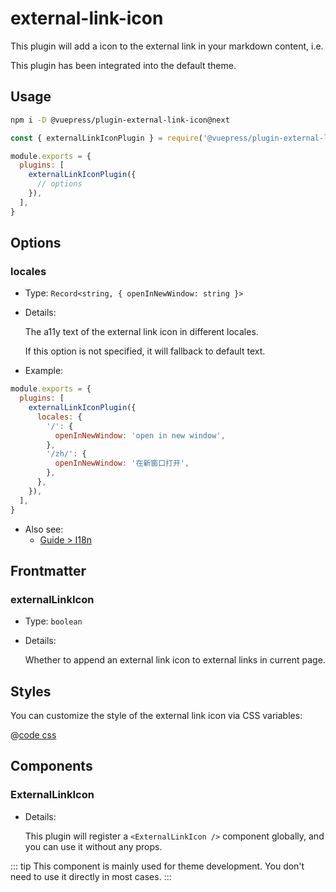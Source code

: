 # external-link-icon

<NpmBadge package="@vuepress/plugin-external-link-icon" />

This plugin will add a icon to the external link in your markdown content, i.e. <ExternalLinkIcon />

This plugin has been integrated into the default theme.

## Usage

```bash
npm i -D @vuepress/plugin-external-link-icon@next
```

```js
const { externalLinkIconPlugin } = require('@vuepress/plugin-external-link-icon')

module.exports = {
  plugins: [
    externalLinkIconPlugin({
      // options
    }),
  ],
}
```

## Options

### locales

- Type: `Record<string, { openInNewWindow: string }>`

- Details:

  The a11y text of the external link icon in different locales.

  If this option is not specified, it will fallback to default text.

- Example:

```js
module.exports = {
  plugins: [
    externalLinkIconPlugin({
      locales: {
        '/': {
          openInNewWindow: 'open in new window',
        },
        '/zh/': {
          openInNewWindow: '在新窗口打开',
        },
      },
    }),
  ],
}
```

- Also see:
  - [Guide > I18n](../../guide/i18n.md)

## Frontmatter

### externalLinkIcon

- Type: `boolean`

- Details:

  Whether to append an external link icon to external links in current page.

## Styles

You can customize the style of the external link icon via CSS variables:

@[code css](@vuepress/plugin-external-link-icon/src/client/styles/vars.css)

## Components

### ExternalLinkIcon

- Details:

  This plugin will register a `<ExternalLinkIcon />` component globally, and you can use it without any props.

::: tip
This component is mainly used for theme development. You don't need to use it directly in most cases.
:::
